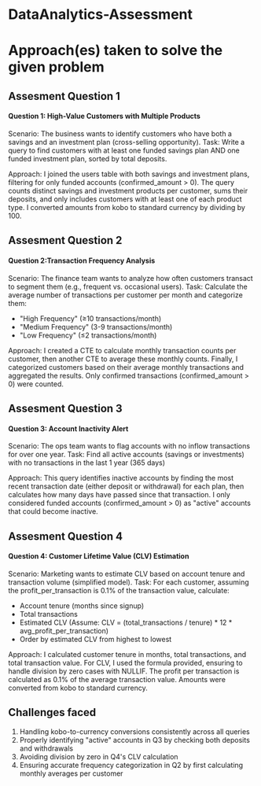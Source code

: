 # DataAnalytics-Assessment

# Approach(es) taken to solve the given problem
## Assesment Question 1
#### Question 1:  High-Value Customers with Multiple Products
Scenario: The business wants to identify customers who have both a savings and an investment plan (cross-selling opportunity).
Task: Write a query to find customers with at least one funded savings plan AND one funded investment plan, sorted by total deposits.

Approach: I joined the users table with both savings and investment plans, filtering for only funded accounts (confirmed_amount > 0). The query counts distinct savings and investment products per customer, sums their deposits, and only includes customers with at least one of each product type. I converted amounts from kobo to standard currency by dividing by 100.

## Assesment Question 2
#### Question 2:Transaction Frequency Analysis
Scenario: The finance team wants to analyze how often customers transact to segment them (e.g., frequent vs. occasional users).
Task: Calculate the average number of transactions per customer per month and categorize them:
  - "High Frequency" (≥10 transactions/month)
  - "Medium Frequency" (3-9 transactions/month)
  - "Low Frequency" (≤2 transactions/month)

Approach: I created a CTE to calculate monthly transaction counts per customer, then another CTE to average these monthly counts. Finally, I categorized customers based on their average monthly transactions and aggregated the results. Only confirmed transactions (confirmed_amount > 0) were counted.

## Assesment Question 3
#### Question 3: Account Inactivity Alert
Scenario: The ops team wants to flag accounts with no inflow transactions for over one year.
Task: Find all active accounts (savings or investments) with no transactions in the last 1 year (365 days)

Approach: This query identifies inactive accounts by finding the most recent transaction date (either deposit or withdrawal) for each plan, then calculates how many days have passed since that transaction. I only considered funded accounts (confirmed_amount > 0) as "active" accounts that could become inactive.

## Assesment Question 4
#### Question 4: Customer Lifetime Value (CLV) Estimation
Scenario: Marketing wants to estimate CLV based on account tenure and transaction volume (simplified model).
Task: For each customer, assuming the profit_per_transaction is 0.1% of the transaction value, calculate:
  - Account tenure (months since signup)
  - Total transactions
  - Estimated CLV (Assume: CLV = (total_transactions / tenure) * 12 * avg_profit_per_transaction)
  - Order by estimated CLV from highest to lowest

Approach: I calculated customer tenure in months, total transactions, and total transaction value. For CLV, I used the formula provided, ensuring to handle division by zero cases with NULLIF. The profit per transaction is calculated as 0.1% of the average transaction value. Amounts were converted from kobo to standard currency.

## Challenges faced
1. Handling kobo-to-currency conversions consistently across all queries
2. Properly identifying "active" accounts in Q3 by checking both deposits and withdrawals
3. Avoiding division by zero in Q4's CLV calculation
4. Ensuring accurate frequency categorization in Q2 by first calculating monthly averages per customer
